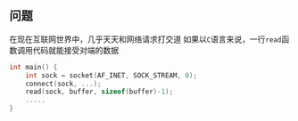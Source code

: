 ## 问题

在现在互联网世界中，几乎天天和网络请求打交道
如果以`C`语言来说，一行`read`函数调用代码就能接受对端的数据

```C
int main() {
    int sock = socket(AF_INET, SOCK_STREAM, 0);
    connect(sock, ...);
    read(sock, buffer, sizeof(buffer)-1);
    .....
}
```
